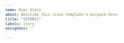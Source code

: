 ```yaml
---
name: User Story
about: Describe this issue template's purpose here.
title: "[STORY]"
labels: story
assignees: ''

---
```



